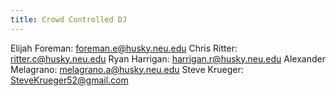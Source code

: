 ```yaml
---
title: Crowd Controlled DJ
---
```


Elijah Foreman: foreman.e@husky.neu.edu
Chris Ritter: ritter.c@husky.neu.edu
Ryan Harrigan: harrigan.r@husky.neu.edu
Alexander Melagrano: melagrano.a@husky.neu.edu
Steve Krueger: SteveKrueger52@gmail.com
